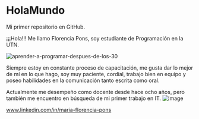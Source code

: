 # HolaMundo

Mi primer repositorio en GitHub.

¡¡¡Hola!!!
Me llamo Florencia Pons, soy estudiante de Programación en la UTN.

![aprender-a-programar-despues-de-los-30](https://user-images.githubusercontent.com/111473222/215766945-fef49af5-676d-4031-9e60-ccd9d10bdc35.jpg)

Siempre estoy en constante proceso de capacitación, me gusta dar lo mejor de mí en lo que hago, soy muy paciente, cordial, trabajo bien en equipo y poseo habilidades en la comunicación tanto escrita como oral.

Actualmente me desempeño como docente desde hace ocho años, pero también me encuentro en búsqueda de mi primer trabajo en  IT.
![image](https://user-images.githubusercontent.com/111473222/215769810-7dbe9926-b449-4bc5-93da-6b9fbe2a3695.png)

www.linkedin.com/in/maria-florencia-pons
